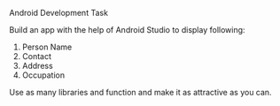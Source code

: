 Android Development Task

Build an app with the help of Android Studio to display following:
1. Person Name
2. Contact
3. Address
4. Occupation

Use as many libraries and function and make it as attractive as you can.


